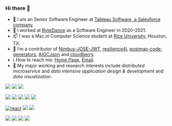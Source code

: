 ### Hi there 👋

- 🔭 I am an Senior Software Engineer at [Tableau Software, a Salesforce company](https://www.tableau.com/). 
- 💼 I worked at [ByteDance](https://bytedance.com/en/) as a Software Engineer in 2020-2021.
- 📫 I was a Msc.in Computer Science student at [Rice University](https://www.rice.edu/), Houston, TX.
- 🌟 I’m a contributor of [Nimbus-JOSE-JWT](https://bitbucket.org/connect2id/nimbus-jose-jwt), [resilience4j](https://github.com/resilience4j/resilience4j), [postman-code-generators](https://github.com/postmanlabs/postman-code-generators), [AIGCJson](https://github.com/AIGMix/AIGCJson) and [cloudberry](https://github.com/ISG-ICS/cloudberry).
- 📞 How to reach me: [Home Page](https://yizhao.tech), [Email](mailto:joy11612917@gmail.com).
- 🎯 My major working and research interests include *distributed microservice* and *data intensive application design & development* and *data visualization*.

[![](https://img.shields.io/badge/-Git-f05032?style=flat-square&logo=git&logoColor=white)](https://git-scm.com/)
[![](https://img.shields.io/badge/-Linux-fcc624?style=flat-square&logo=linux&logoColor=white)](https://www.linuxfoundation.org/)
[![](https://img.shields.io/badge/-Docker-2496ED?style=flat-square&logo=docker&logoColor=ffffff)](https://www.docker.com/)

[![](https://img.shields.io/badge/-Java-007396?style=flat-square&logo=java&logoColor=ffffff)](https://www.java.com/)
[![](https://img.shields.io/badge/-C++-00599C?style=flat-square&logo=C%2B%2B&logoColor=white)](https://www.cplusplus.com/)
[![](https://img.shields.io/badge/-Javascript-F0DA50?logo=Javascript&logoColor=323230)](https://www.javascript.com/)
[![](https://img.shields.io/badge/-TypeScript-007ACC?logo=Typescript&logoColor=white)](https://www.typescriptlang.org/)
[![](https://img.shields.io/badge/-Python-3776AB?style=flat-square&logo=python&logoColor=ffffff)](https://python.org/)


[![react](https://img.shields.io/badge/React.js-20232a?style=flat-square&logo=react&logoColor=61DAFB)](https://reactjs.org/)
[![](https://img.shields.io/badge/-Vue.js-05122A?style=flat&logo=vue.js)](https://vuejs.org/)
[![](https://img.shields.io/badge/-Node.js-43853d?style=flat-square&logo=node.js&logoColor=ffffff)](https://nodejs.org/)

[![](https://img.shields.io/badge/-Mysql-0074a3?style=flat-square&logo=mysql&logoColor=white)](https://mysql.com/)
[![](https://img.shields.io/badge/-PostgreSQL-336791?style=flat-square&logo=postgreSql&logoColor=white)](https://www.postgresql.org/)
[![](https://img.shields.io/badge/-ElasticSearch-43853d?style=flat-square&logo=elasticsearch&logoColor=white)](https://www.elastic.co/)
[![](https://img.shields.io/badge/-Redis-E3170D?style=flat-square&logo=redis&logoColor=white)](https://redis.io/)

